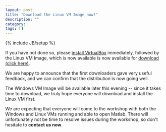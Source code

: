 ```yaml
---
layout: post
title: "Download the Linux VM Image now!"
description: ""
category: 
tags: []
---
```

{% include JB/setup %}

If you have not done so, please [install VirtualBox]({{site.url}}/VirtualBox.html) immediately,
followed by the Linux VM Image, which is now available is now available for [download (click here)]({{site.url}}/VirtualBox/Downloads.html).

We are happy to announce that the first downloaders gave very useful feedback, and we can confirm that the distribution is now going well.

The Windows VM Image will be available later this evening -- since it takes time to download, we truly hope everyone will download and install the Linux VM first.

We are expecting that everyone will come to the workshop with both the Windows and Linux VMs running and able to open Matlab.
There will unfortunately not be time to resolve issues during the workshop, so don't hesitate to **contact us now**.
